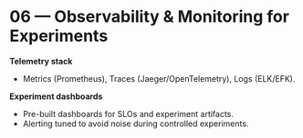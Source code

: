 # 06 — Observability & Monitoring for Experiments

**Telemetry stack**
- Metrics (Prometheus), Traces (Jaeger/OpenTelemetry), Logs (ELK/EFK).

**Experiment dashboards**
- Pre-built dashboards for SLOs and experiment artifacts.
- Alerting tuned to avoid noise during controlled experiments.
